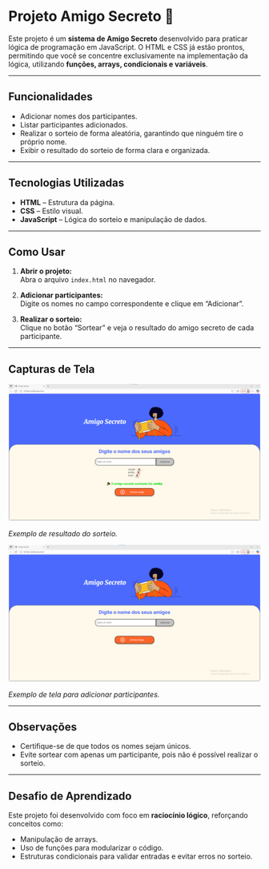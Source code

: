 # Projeto Amigo Secreto 🎁

Este projeto é um **sistema de Amigo Secreto** desenvolvido para praticar lógica de programação em JavaScript. O HTML e CSS já estão prontos, permitindo que você se concentre exclusivamente na implementação da lógica, utilizando **funções, arrays, condicionais e variáveis**.

---

## Funcionalidades

- Adicionar nomes dos participantes.
- Listar participantes adicionados.
- Realizar o sorteio de forma aleatória, garantindo que ninguém tire o próprio nome.
- Exibir o resultado do sorteio de forma clara e organizada.

---

## Tecnologias Utilizadas

- **HTML** – Estrutura da página.
- **CSS** – Estilo visual.
- **JavaScript** – Lógica do sorteio e manipulação de dados.

---

## Como Usar

1. **Abrir o projeto:**  
   Abra o arquivo `index.html` no navegador.

2. **Adicionar participantes:**  
   Digite os nomes no campo correspondente e clique em “Adicionar”.

3. **Realizar o sorteio:**  
   Clique no botão “Sortear” e veja o resultado do amigo secreto de cada participante.

---

## Capturas de Tela

![Adicionar Participantes](assets/screenshots%201.png)  

*Exemplo de resultado do sorteio.*

![Resultado do Sorteio](assets/screenshots.png)  

*Exemplo de tela para adicionar participantes.*

---

## Observações

- Certifique-se de que todos os nomes sejam únicos.
- Evite sortear com apenas um participante, pois não é possível realizar o sorteio.

---

## Desafio de Aprendizado

Este projeto foi desenvolvido com foco em **raciocínio lógico**, reforçando conceitos como:

- Manipulação de arrays.
- Uso de funções para modularizar o código.
- Estruturas condicionais para validar entradas e evitar erros no sorteio.
